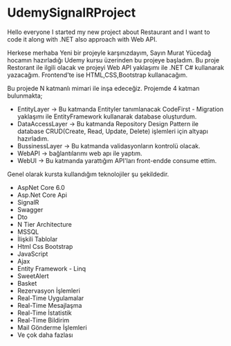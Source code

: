 # UdemySignalRProject

Hello everyone I started my new project about Restaurant and I want to code it along with .NET also approach with 
Web API.

Herkese merhaba Yeni bir projeyle karşınızdayım, Sayın Murat Yücedağ hocamın hazırladığı Udemy kursu üzerinden bu 
projeye başladım. Bu proje Restorant ile ilgili olacak ve projeyi Web API yaklaşımı ile .NET C# kullanarak yazacağım. 
Frontend'te ise HTML,CSS,Bootstrap kullanacağım.

Bu projede N katmanlı mimari ile inşa edeceğiz. Projemde 4 katman bulunmakta;

- EntityLayer -> Bu katmanda Entityler tanımlanacak CodeFirst - Migration yaklaşımı ile EntityFramework kullanarak 
database oluşturdum.
- DataAccessLayer -> Bu katmanda Repository Design Pattern ile database CRUD(Create, Read, Update, Delete) işlemleri 
için altyapı hazırladım. 
- BussinessLayer -> Bu katmanda validasyonların kontrolü olacak.
- WebAPI -> bağlantılarımı web apı ile yaptım.
- WebUI -> Bu katmanda yarattığım API'ları front-endde consume ettim.

Genel olarak kursta kullandığım teknolojiler şu şekildedir.

- AspNet Core 6.0
- Asp.Net Core Api
- SignalR
- Swagger
- Dto
- N Tier Architecture
- MSSQL
- İlişkili Tablolar
- Html Css Bootstrap
- JavaScript
- Ajax
- Entity Framework - Linq
- SweetAlert
- Basket
- Rezervasyon İşlemleri
- Real-Time Uygulamalar
- Real-Time Mesajlaşma
- Real-Time İstatistik
- Real-Time Bildirim
- Mail Gönderme İşlemleri
- Ve çok daha fazlası
